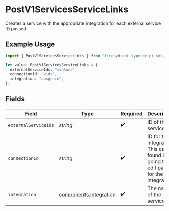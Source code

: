 # PostV1ServicesServiceLinks

Creates a service with the appropriate integration for each external service ID passed

## Example Usage

```typescript
import { PostV1ServicesServiceLinks } from "firehydrant-typescript-sdk/models/components";

let value: PostV1ServicesServiceLinks = {
  externalServiceIds: "<value>",
  connectionId: "<id>",
  integration: "opsgenie",
};
```

## Fields

| Field                                                                                   | Type                                                                                    | Required                                                                                | Description                                                                             |
| --------------------------------------------------------------------------------------- | --------------------------------------------------------------------------------------- | --------------------------------------------------------------------------------------- | --------------------------------------------------------------------------------------- |
| `externalServiceIds`                                                                    | *string*                                                                                | :heavy_check_mark:                                                                      | ID of the service                                                                       |
| `connectionId`                                                                          | *string*                                                                                | :heavy_check_mark:                                                                      | ID for the integration. This can be found by going to the edit page for the integration |
| `integration`                                                                           | [components.Integration](../../models/components/integration.md)                        | :heavy_check_mark:                                                                      | The name of the service                                                                 |